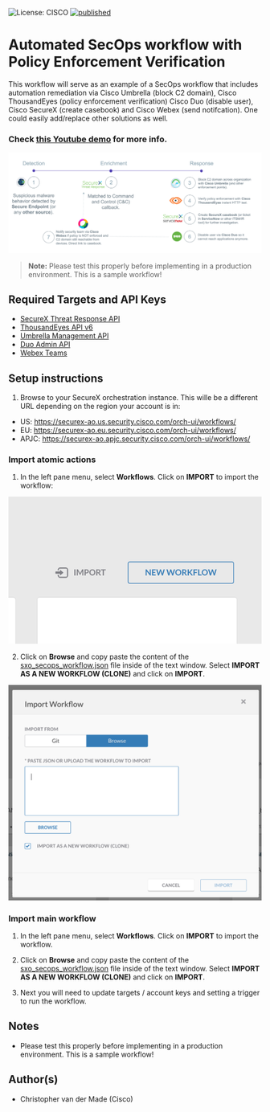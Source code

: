 ![License: CISCO](https://img.shields.io/badge/License-CISCO-blue.svg)
[![published](https://static.production.devnetcloud.com/codeexchange/assets/images/devnet-published.svg)](https://developer.cisco.com/codeexchange/github/repo/chrivand/sxo_secops_workflow/)

# Automated SecOps workflow with Policy Enforcement Verification
This workflow will serve as an example of a SecOps workflow that includes automation remediation via Cisco Umbrella (block C2 domain), Cisco ThousandEyes (policy enforcement verification) Cisco Duo (disable user), Cisco SecureX (create casebook) and Cisco Webex (send notifcation). One could easily add/replace other solutions as well. 

### Check [this Youtube demo](https://www.youtube.com/watch?v=7j95srlLua4) for more info.

![](screenshots/overview_workflow.png)

> **Note:** Please test this properly before implementing in a production environment. This is a sample workflow!

## Required Targets and API Keys
- [SecureX Threat Response API](https://visibility.amp.cisco.com/help/integration)
- [ThousandEyes API v6](https://developer.thousandeyes.com/v6/)
- [Umbrella Management API](https://developer.cisco.com/docs/cloud-security/#!destination-lists-introduction-overview)
- [Duo Admin API](https://duo.com/docs/adminapi)
- [Webex Teams](https://developer.webex.com/docs/getting-started)

## Setup instructions

1. Browse to your SecureX orchestration instance. This wille be a different URL depending on the region your account is in: 

* US: https://securex-ao.us.security.cisco.com/orch-ui/workflows/
* EU: https://securex-ao.eu.security.cisco.com/orch-ui/workflows/
* APJC: https://securex-ao.apjc.security.cisco.com/orch-ui/workflows/

### Import atomic actions

1. In the left pane menu, select **Workflows**. Click on **IMPORT** to import the workflow:

![](screenshots/import-workflow.png)

2. Click on **Browse** and copy paste the content of the [sxo_secops_workflow.json](https://raw.githubusercontent.com/github-username/name-of-repo/main/sxo_secops_workflow.json) file inside of the text window. Select **IMPORT AS A NEW WORKFLOW (CLONE)** and click on **IMPORT**.

![](screenshots/copy-paste.png)

### Import main workflow

1. In the left pane menu, select **Workflows**. Click on **IMPORT** to import the workflow.

2. Click on **Browse** and copy paste the content of the [sxo_secops_workflow.json](https://raw.githubusercontent.com/github-username/name-of-repo/main/sxo_secops_workflow.json) file inside of the text window.  Select **IMPORT AS A NEW WORKFLOW (CLONE)** and click on **IMPORT**.

3. Next you will need to update targets / account keys and setting a trigger to run the workflow.

## Notes

* Please test this properly before implementing in a production environment. This is a sample workflow!

## Author(s)

* Christopher van der Made (Cisco)
